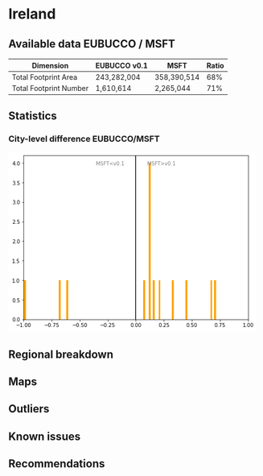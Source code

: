 
# Ireland
## Available data EUBUCCO / MSFT

| Dimension    | EUBUCCO v0.1 | MSFT | Ratio |
| -------- | ------- | ------- | ------- |
|Total Footprint Area|243,282,004|358,390,514|68%|
|Total Footprint Number|1,610,614|2,265,044|71%|


## Statistics

### City-level difference EUBUCCO/MSFT 
 ![City-level difference EUBUCCO/MSFT](../imgs/city_diff/ireland_city_diff.png)

## Regional breakdown
## Maps
## Outliers
## Known issues
## Recommendations
